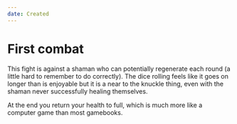 ```yaml
---
date: Created
---
```


# First combat

This fight is against a shaman who can potentially regenerate each round (a little hard to remember to do correctly). The dice rolling feels like it goes on longer than is enjoyable but it is a near to the knuckle thing, even with the shaman never successfully healing themselves.

At the end you return your health to full, which is much more like a computer game than most gamebooks.